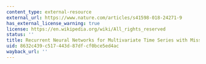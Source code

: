 ```yaml
---
content_type: external-resource
external_url: https://www.nature.com/articles/s41598-018-24271-9
has_external_license_warning: true
license: https://en.wikipedia.org/wiki/All_rights_reserved
status: ''
title: Recurrent Neural Networks for Multivariate Time Series with Missing Values
uid: 8632c439-c517-443d-87df-cf0bce5ed4ac
wayback_url: ''
---
```

